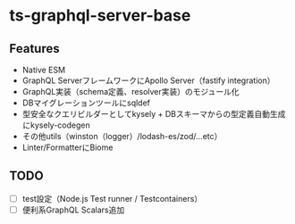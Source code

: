 # ts-graphql-server-base

## Features

- Native ESM
- GraphQL ServerフレームワークにApollo Server（fastify integration）
- GraphQL実装（schema定義、resolver実装）のモジュール化
- DBマイグレーションツールにsqldef
- 型安全なクエリビルダーとしてkysely + DBスキーマからの型定義自動生成にkysely-codegen
- その他utils（winston（logger）/lodash-es/zod/...etc）
- Linter/FormatterにBiome

## TODO
- [ ] test設定（Node.js Test runner / Testcontainers）
- [ ] 便利系GraphQL Scalars追加
